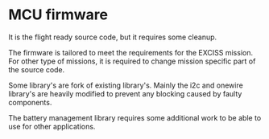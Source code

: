 # MCU firmware

It is the flight ready source code, but it requires some cleanup.

The firmware is tailored to meet the requirements for the EXCISS mission.
For other type of missions, it is required to change mission specific part of the source code.

Some library's are fork of existing library's. Mainly the i2c and onewire library's are heavily modified to prevent any blocking caused by faulty components.

The battery management library requires some additional work to be able to use for other applications.
